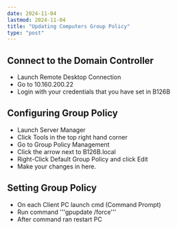 ```yaml
---
date: 2024-11-04
lastmod: 2024-11-04
title: "Updating Computers Group Policy"
type: "post"
---
```


## Connect to the Domain Controller

- Launch Remote Desktop Connection
- Go to 10.160.200.22
- Login with your credentials that you have set in B126B

## Configuring Group Policy

- Launch Server Manager
- Click Tools in the top right hand corner
- Go to Group Policy Management
- Click the arrow next to B126B.local
- Right-Click Default Group Policy and click Edit
- Make your changes in here.

## Setting Group Policy

- On each Client PC launch cmd (Command Prompt)
- Run command '''gpupdate /force'''
- After command ran restart PC